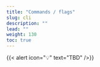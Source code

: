 ```yaml
---
title: "Commands / flags"
slug: cli
description: ""
lead: ""
weight: 130
toc: true
---
```


{{< alert icon="💡" text="TBD" />}}
